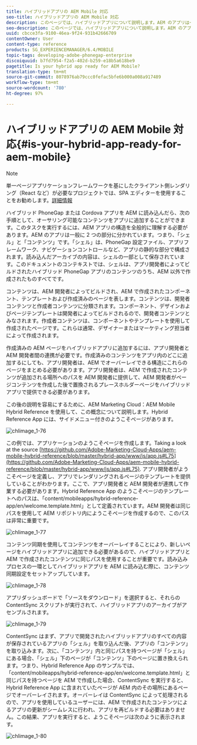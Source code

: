 ```yaml
---
title: ハイブリッドアプリの AEM Mobile 対応
seo-title: ハイブリッドアプリの AEM Mobile 対応
description: このページでは、ハイブリッドアプリについて説明します。AEM のアプリは一般に 2 つの部分に分かれています。それらは、「シェル」と「コンテンツ」です。このページでは、これらのトピックについて詳しく説明します。
seo-description: このページでは、ハイブリッドアプリについて説明します。AEM のアプリは一般に 2 つの部分に分かれています。それらは、「シェル」と「コンテンツ」です。このページでは、これらのトピックについて詳しく説明します。
uuid: cbcce3fa-9100-46ea-9f24-931b42666709
contentOwner: User
content-type: reference
products: SG_EXPERIENCEMANAGER/6.4/MOBILE
topic-tags: developing-adobe-phonegap-enterprise
discoiquuid: b7fd7954-f2a5-402d-b259-e18b5a618be9
pagetitle: Is your hybrid app ready for AEM Mobile?
translation-type: tm+mt
source-git-commit: 8078976ab79ccc0fefac5bfe6b000a008a917489
workflow-type: tm+mt
source-wordcount: '780'
ht-degree: 97%

---
```



# ハイブリッドアプリの AEM Mobile 対応{#is-your-hybrid-app-ready-for-aem-mobile}

>[!NOTE]
>
>単一ページアプリケーションフレームワークを基にしたクライアント側レンダリング（React など）が必要なプロジェクトでは、SPA エディターを使用することをお勧めします。[詳細情報](/help/sites-developing/spa-overview.md)

ハイブリッド PhoneGap または Cordova アプリを AEM に読み込んだら、次の手順として、オーサリング可能なコンテンツをアプリに追加することができます。このタスクを実行するには、AEM アプリの構造を全般的に理解する必要があります。AEM のアプリは一般に 2 つの部分に分かれています。つまり、「シェル」と「コンテンツ」です。「シェル」は、PhoneGap 設定ファイル、アプリフレームワーク、ナビゲーションコントロールなど、アプリの静的な部分で構成されます。読み込んだアーカイブの内容は、シェルの一部として保存されています。このドキュメントのコンテキストでは、シェルは、アプリ開発者によってビルドされたハイブリッド PhoneGap アプリのコンテンツのうち、AEM 以外で作成されたものすべてです。

コンテンツは、AEM 開発者によってビルドされ、AEM で作成されたコンポーネント、テンプレートおよび作成済みのページを表します。コンテンツは、開発者コンテンツと作成者コンテンツに分類されます。コンポーネント、デザインおよびページテンプレートは開発者によってビルドされるので、開発者コンテンツとみなされます。作成者コンテンツは、コンポーネントやテンプレートを使用して作成されたページです。これらは通常、デザイナーまたはマーケティング担当者によって作成されます。

作成済みの AEM ページをハイブリッドアプリに追加するには、アプリ開発者と AEM 開発者間の連携が必要です。作成済みのコンテンツをアプリ内のどこに追加するにしても、アプリ開発者は、AEM でオーバーレイできる構造にこれらのページをまとめる必要があります。アプリ開発者は、AEM で作成されたコンテンツが追加される場所へのパスを AEM 開発者に提供して、AEM 開発者がページコンテンツを作成した後で置換されるプレースホルダーページをハイブリッドアプリで提供できる必要があります。

この後の説明を容易にするために、AEM Marketing Cloud：AEM Mobile Hybrid Reference を使用して、この概念について説明します。Hybrid Reference App には、サイドメニュー付きのようこそページがあります。

![chlimage_1-76](assets/chlimage_1-76.png)

この例では、アプリケーションのようこそページを作成します。Taking a look at the source [https://github.com/Adobe-Marketing-Cloud-Apps/aem-mobile-hybrid-reference/blob/master/hybrid-app/www/js/app.js#L75](https://github.com/Adobe-Marketing-Cloud-Apps/aem-mobile-hybrid-reference/blob/master/hybrid-app/www/js/app.js#L75). アプリ開発者がようこそページを定義し、アプリでレンダリングされるページのテンプレートを提供していることがわかります。ここで、アプリ開発者と AEM 開発者が連携して作業する必要があります。Hybrid Reference App のようこそページのテンプレートへのパスは、「content/mobileapps/hybrid-reference-app/en/welcome.template.html」として定義されています。AEM 開発者は同じパスを使用して AEM リポジトリ内にようこそページを作成するので、このパスは非常に重要です。

![chlimage_1-77](assets/chlimage_1-77.png)

コンテンツ同期を使用してコンテンツをオーバーレイすることにより、新しいページをハイブリッドアプリに追加できる必要があるので、ハイブリッドアプリと AEM で作成されたコンテンツに同じパスを使用することが重要です。読み込みプロセスの一環としてハイブリッドアプリを AEM に読み込む際に、コンテンツ同期設定をセットアップしています。

![chlimage_1-78](assets/chlimage_1-78.png)

アプリダッシュボードで「ソースをダウンロード」を選択すると、それらの ContentSync スクリプトが実行されて、ハイブリッドアプリのアーカイブがアセンブルされます。

![chlimage_1-79](assets/chlimage_1-79.png)

ContentSync はまず、アプリで開発されたハイブリッドアプリのすべての内容が保存されているアプリの「シェル」を取り込んだ後、アプリの「コンテンツ」を取り込みます。次に、「コンテンツ」内と同じパスを持つページが「シェル」にある場合、「シェル」下のページが「コンテンツ」下のページに置き換えられます。つまり、Hybrid Reference App のサンプルでは、「content/mobileapps/hybrid-reference-app/en/welcome.template.html」と同じパスを持つページを AEM で作成した場合、ContentSync を実行すると、Hybrid Reference App に含まれていたページが AEM 内のその場所にあるページでオーバーレイされます。オーバーレイは ContentSync によって処理されるので、アプリを使用しているユーザーには、AEM で作成されたコンテンツによるアプリの更新がシームレスに行われ、アプリを再ビルドする必要はありません。この結果、アプリを実行すると、ようこそページは次のように表示されます。

![chlimage_1-80](assets/chlimage_1-80.png)
